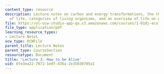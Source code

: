 ```yaml
---
content_type: resource
description: Lecture notes on carbon and energy transformations, the thermodynamics
  of life, categories of living organisms, and an overview of life on earth.
file: https://ol-ocw-studio-app-qa.s3.amazonaws.com/courses/1-018j-ecology-i-the-earth-system-fall-2009/6fe3ea2270721edf436a2e35030705a1_MIT1_018JF09_Lec03.pdf
file_type: application/pdf
learning_resource_types:
- Lecture Notes
ocw_type: OCWFile
parent_title: Lecture Notes
parent_type: CourseSection
resourcetype: Document
title: 'Lecture 3: How to be Alive'
uid: 6fe3ea22-7072-1edf-436a-2e35030705a1
---
```

